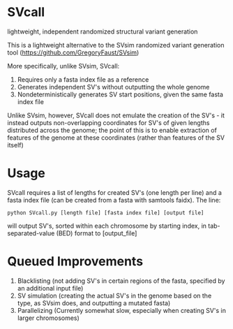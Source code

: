 # SVcall
lightweight, independent randomized structural variant generation

This is a lightweight alternative to the SVsim randomized variant generation tool (https://github.com/GregoryFaust/SVsim)

More specifically, unlike SVsim, SVcall:

1. Requires only a fasta index file as a reference
2. Generates independent SV's without outputting the whole genome
3. Nondeterministically generates SV start positions, given the same fasta index file

Unlike SVsim, however, SVcall does not emulate the creation of the SV's - it instead outputs non-overlapping coordinates for SV's of given 
lengths distributed across the genome; the point of this is to enable extraction of features of the genome at these coordinates
(rather than features of the SV itself)

# Usage

SVcall requires a list of lengths for created SV's (one length per line) and a fasta index file (can be created from a fasta with samtools faidx).
The line:
```
python SVcall.py [length file] [fasta index file] [output file]
```
will output SV's, sorted within each chromosome by starting index, in tab-separated-value (BED) format to [output_file]
# Queued Improvements
1. Blacklisting (not adding SV's in certain regions of the fasta, specified by an additional input file) 
2. SV simulation (creating the actual SV's in the genome based on the type, as SVsim does, and outputting a mutated fasta)
3. Parallelizing (Currently somewhat slow, especially when creating SV's in larger chromosomes)
